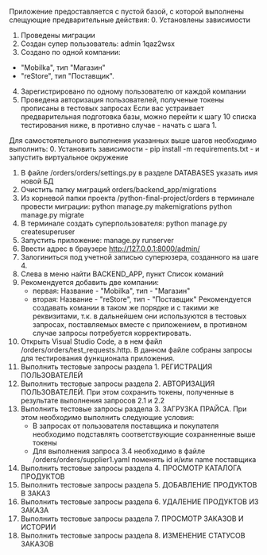 Приложение предоставляется с пустой базой, с которой выполнены слещующие предварительные действия:
0. Установлены зависимости
1. Проведены миграции
2. Создан супер пользователь: admin 1qaz2wsx
3. Создано по одной компании:
 - "Mobilka", тип "Магазин"
 - "reStore", тип "Поставщик".
4. Зарегистрировано по одному пользователю от каждой компании
5. Проведена авторизация пользователей, полученые токены прописаны в тестовых запросах
Если вас устраивает предварительная подготовка базы, можно перейти к шагу 10 списка тестирования ниже,
в противно случае - начать с шага 1.

Для самостоятельного выполнения указанных выше шагов необходимо выполнить:
0. Установить зависимости - pip install -m requirements.txt - и запустить виртуальное окружение
1. В файле /orders/orders/settings.py в разделе DATABASES указать имя новой БД
2. Очистить папку миграций orders/backend_app/migrations
3. Из корневой папки проекта /python-final-project/orders в терминале провести миграции:
    python manage.py makemigrations
    python manage.py migrate
4. В терминале создать суперпользователя: python manage.py createsuperuser
5. Запустить приложение: manage.py runserver
6. Ввести адрес в браузере http://127.0.0.1:8000/admin/
7. Залогиниться под учетной записью суперюзера, созданного на шаге 4.
8. Слева в меню найти BACKEND_APP, пункт Список команий
9. Рекомендуется добавить две компании:
    - первая:  Название - "Mobilka", тип -  "Магазин"
    - вторая: Название - "reStore", тип - "Поставщик"
    Рекомендуется создавать комании в таком же порядке и с такими же реквизитами,
    т.к. в дальнейшем они используются в тестовых запросах, поставляемых вместе
    с приложением, в противном случае запросы потребуется корректировать.
10. Открыть Visual Studio Code, а в нем файл /orders/orders/test_requests.http.
    В данном файле собраны запросы для тестирования функционала приложения.
11. Выполнить тестовые запросы раздела 1. РЕГИСТРАЦИЯ ПОЛЬЗОВАТЕЛЕЙ
12. Выполнить тестовые запросы раздела 2. АВТОРИЗАЦИЯ ПОЛЬЗОВАТЕЛЕЙ. При этом сохранить токены, полученные в результате выполнения запросов 2.1 и 2.2
13. Выполнить тестовые запросы раздела 3. ЗАГРУЗКА ПРАЙСА. При этом необходимо выполнить следующие условия:
    - В запросах от пользователя поставщика и покупателя необходимо подставлять соответствующие сохранненные выше токены
    - Для выполнения запроса 3.4 необходимо в файле /orders/orders/supplier1.yaml поменять id и/или name поставщика
14. Выполнить тестовые запросы раздела 4. ПРОСМОТР КАТАЛОГА ПРОДУКТОВ
15. Выполнить тестовые запросы раздела 5. ДОБАВЛЕНИЕ ПРОДУКТОВ В ЗАКАЗ
16. Выполнить тестовые запросы раздела 6. УДАЛЕНИЕ ПРОДУКТОВ ИЗ ЗАКАЗА
17. Выполнить тестовые запросы раздела 7. ПРОСМОТР ЗАКАЗОВ И ИСТОРИИ
18. Выполнить тестовые запросы раздела 8. ИЗМЕНЕНИЕ СТАТУСОВ ЗАКАЗОВ



